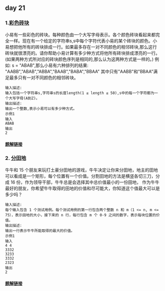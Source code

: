 ## day 21

### 1.[彩色砖块](<https://www.nowcoder.com/practice/8c29f4d1bea84d6ba2847e079b7420f7?tpId=182&&tqId=34308&rp=1&ru=/ta/exam-all&qru=/ta/exam-all/question-ranking>)

小易有一些彩色的砖块。每种颜色由一个大写字母表示。各个颜色砖块看起来都完全一样。现在有一个给定的字符串s,s中每个字符代表小易的某个砖块的颜色。小易想把他所有的砖块排成一行。如果最多存在一对不同颜色的相邻砖块,那么这行砖块就很漂亮的。请你帮助小易计算有多少种方式将他所有砖块排成漂亮的一行。(如果两种方式所对应的砖块颜色序列是相同的,那么认为这两种方式是一样的。)
例如: s = "ABAB",那么小易有六种排列的结果:
"AABB","ABAB","ABBA","BAAB","BABA","BBAA"
其中只有"AABB"和"BBAA"满足最多只有一对不同颜色的相邻砖块。

```
输入描述:
输入包括一个字符串s,字符串s的长度length(1 ≤ length ≤ 50),s中的每一个字符都为一个大写字母(A到Z)。
输出描述:
输出一个整数,表示小易可以有多少种方式。
示例1
输入
ABAB
输出
2
```

#### [题解链接](./solution_1.md)

### 2. [分田地](<https://www.nowcoder.com/practice/fe30a13b5fb84b339cb6cb3f70dca699?tpId=182&&tqId=34283&rp=1&ru=/ta/exam-all&qru=/ta/exam-all/question-ranking>)

牛牛和 15 个朋友来玩打土豪分田地的游戏，牛牛决定让你来分田地，地主的田地可以看成是一个矩形，每个位置有一个价值。分割田地的方法是横竖各切三刀，分成 16 份，作为领导干部，牛牛总是会选择其中总价值最小的一份田地， 作为牛牛最好的朋友，你希望牛牛取得的田地的价值和尽可能大，你知道这个值最大可以是多少吗？

```
输入描述:
每个输入包含 1 个测试用例。每个测试用例的第一行包含两个整数 n 和 m（1 <= n, m <= 75），表示田地的大小，接下来的 n 行，每行包含 m 个 0-9 之间的数字，表示每块位置的价值。
输出描述:
输出一行表示牛牛所能取得的最大的价值。
示例1
输入
4 4
3332
3233
3332
2323
输出
2
```

#### [题解链接](./solution_2.md)
